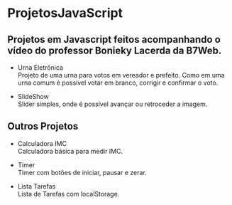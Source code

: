 # ProjetosJavaScript

 ## **Projetos em Javascript feitos acompanhando o vídeo do professor Bonieky Lacerda da B7Web.**

* Urna Eletrônica  
Projeto de uma urna para votos em vereador e prefeito. Como em uma urna comum é possível votar em branco, corrigir e confirmar o voto.

* SlideShow  
Slider simples, onde é possível avançar ou retroceder a imagem.

 ## **Outros Projetos**

 * Calculadora IMC  
Calculadora básica para medir IMC.

* Timer  
Timer com botões de iniciar, pausar e zerar.

* Lista Tarefas  
Lista de Tarefas com localStorage.

